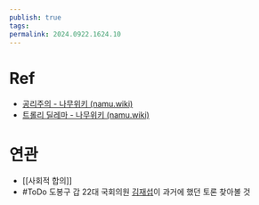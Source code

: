 ```yaml
---
publish: true
tags: 
permalink: 2024.0922.1624.10
---
```

# Ref
- [공리주의 - 나무위키 (namu.wiki)](https://namu.wiki/w/%EA%B3%B5%EB%A6%AC%EC%A3%BC%EC%9D%98)
- [트롤리 딜레마 - 나무위키 (namu.wiki)](https://namu.wiki/w/%ED%8A%B8%EB%A1%A4%EB%A6%AC%20%EB%94%9C%EB%A0%88%EB%A7%88)

# 연관
- [[사회적 합의]]
- #ToDo 도봉구 갑 22대 국회의원 [김재섭](https://namu.wiki/w/%EA%B9%80%EC%9E%AC%EC%84%AD)이 과거에 했던 토론 찾아볼 것
